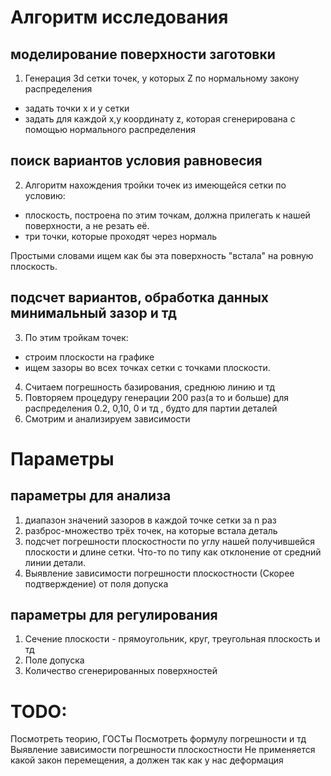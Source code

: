 # Алгоритм исследования 

## моделирование поверхности заготовки

1. Генерация 3d сетки точек, у которых Z по нормальному закону распределения 
* задать точки x и y сетки
* задать для каждой x,y координату z, которая сгенерирована с помощью нормального распределения

## поиск вариантов условия равновесия
2. Алгоритм нахождения тройки точек из имеющейся сетки по условию:
* плоскость, построена по этим точкам, должна прилегать к нашей поверхности, а не резать её.  
* три точки, которые проходят через нормаль

Простыми словами ищем как бы эта поверхность "встала" на ровную плоскость.

## подсчет вариантов, обработка данных минимальный зазор и тд
3. По этим тройкам точек:  
* строим плоскости на графике   
* ищем зазоры во всех точках сетки с точками плоскости.  
4. Считаем погрешность базирования, среднюю линию и тд 
5. Повторяем процедуру генерации 200 раз(а то и больше) для распределения 0.2, 0,10, 0 и тд , будто для партии деталей 
6. Смотрим и анализируем зависимости


# Параметры 

## параметры для анализа
1. диапазон значений зазоров в каждой точке сетки за n раз
2. разброс-множество трёх точек, на которые встала деталь
3. подсчет погрешности плоскостности по углу нашей получившейся плоскости и длине сетки.
Что-то по типу как отклонение от средний линии детали.
4. Выявление зависимости погрешности плоскостности (Скорее подтверждение) от поля допуска

## параметры для регулирования 
1. Сечение плоскости - прямоугольник, круг, треугольная плоскость и тд
2. Поле допуска
3. Количество сгенерированных поверхностей

# TODO:
Посмотреть теорию, ГОСТы 
Посмотреть формулу погрешности и тд
Выявление зависимости погрешности плоскостности
Не применяется какой закон перемещения, а должен так как у нас деформация